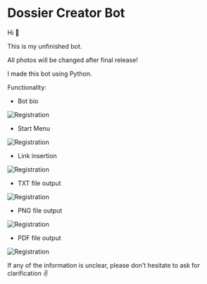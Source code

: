 # Dossier Creator Bot
Hi 👋 

This is my unfinished bot.

All photos will be changed after final release!

I made this bot using Python.

Functionality:

 - Bot bio
 
 ![Registration](https://github.com/MilitaryGuineaPig/Python_Bot/blob/main/ReadMeImages/Bot_Info.PNG)
 
 - Start Menu
 
 ![Registration](https://github.com/MilitaryGuineaPig/Python_Bot/blob/main/ReadMeImages/Start_Menu.PNG)
 
 - Link insertion
  
 ![Registration](https://github.com/MilitaryGuineaPig/Python_Bot/blob/main/ReadMeImages/linkedin_link.PNG)
  
 - TXT file output
  
 ![Registration](https://github.com/MilitaryGuineaPig/Python_Bot/blob/main/ReadMeImages/linkedin_txt.PNG)
 
 - PNG file output
  
 ![Registration](https://github.com/MilitaryGuineaPig/Python_Bot/blob/main/ReadMeImages/linkedin_png.PNG)
  
 - PDF file output
  
 ![Registration](https://github.com/MilitaryGuineaPig/Python_Bot/blob/main/ReadMeImages/linkedin_pdf.PNG)

 If any of the information is unclear, please don't hesitate to ask for clarification ✌️ 

